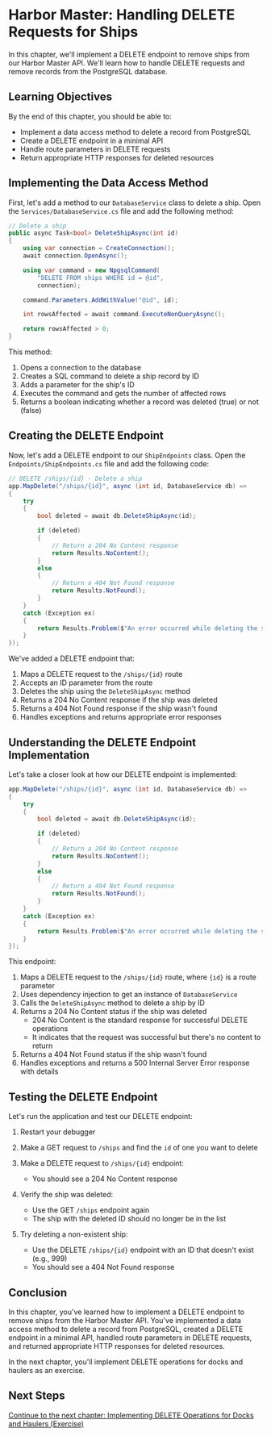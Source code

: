 # Harbor Master: Handling DELETE Requests for Ships

In this chapter, we'll implement a DELETE endpoint to remove ships from our Harbor Master API. We'll learn how to handle DELETE requests and remove records from the PostgreSQL database.

## Learning Objectives

By the end of this chapter, you should be able to:
- Implement a data access method to delete a record from PostgreSQL
- Create a DELETE endpoint in a minimal API
- Handle route parameters in DELETE requests
- Return appropriate HTTP responses for deleted resources

## Implementing the Data Access Method

First, let's add a method to our `DatabaseService` class to delete a ship. Open the `Services/DatabaseService.cs` file and add the following method:

```csharp
// Delete a ship
public async Task<bool> DeleteShipAsync(int id)
{
    using var connection = CreateConnection();
    await connection.OpenAsync();

    using var command = new NpgsqlCommand(
        "DELETE FROM ships WHERE id = @id",
        connection);

    command.Parameters.AddWithValue("@id", id);

    int rowsAffected = await command.ExecuteNonQueryAsync();

    return rowsAffected > 0;
}
```

This method:
1. Opens a connection to the database
2. Creates a SQL command to delete a ship record by ID
3. Adds a parameter for the ship's ID
4. Executes the command and gets the number of affected rows
5. Returns a boolean indicating whether a record was deleted (true) or not (false)

## Creating the DELETE Endpoint

Now, let's add a DELETE endpoint to our `ShipEndpoints` class. Open the `Endpoints/ShipEndpoints.cs` file and add the following code:

```csharp
// DELETE /ships/{id} - Delete a ship
app.MapDelete("/ships/{id}", async (int id, DatabaseService db) =>
{
    try
    {
        bool deleted = await db.DeleteShipAsync(id);

        if (deleted)
        {
            // Return a 204 No Content response
            return Results.NoContent();
        }
        else
        {
            // Return a 404 Not Found response
            return Results.NotFound();
        }
    }
    catch (Exception ex)
    {
        return Results.Problem($"An error occurred while deleting the ship: {ex.Message}");
    }
});
```

We've added a DELETE endpoint that:
1. Maps a DELETE request to the `/ships/{id}` route
2. Accepts an ID parameter from the route
3. Deletes the ship using the `DeleteShipAsync` method
4. Returns a 204 No Content response if the ship was deleted
5. Returns a 404 Not Found response if the ship wasn't found
6. Handles exceptions and returns appropriate error responses

## Understanding the DELETE Endpoint Implementation

Let's take a closer look at how our DELETE endpoint is implemented:

```csharp
app.MapDelete("/ships/{id}", async (int id, DatabaseService db) =>
{
    try
    {
        bool deleted = await db.DeleteShipAsync(id);

        if (deleted)
        {
            // Return a 204 No Content response
            return Results.NoContent();
        }
        else
        {
            // Return a 404 Not Found response
            return Results.NotFound();
        }
    }
    catch (Exception ex)
    {
        return Results.Problem($"An error occurred while deleting the ship: {ex.Message}");
    }
});
```

This endpoint:
1. Maps a DELETE request to the `/ships/{id}` route, where `{id}` is a route parameter
2. Uses dependency injection to get an instance of `DatabaseService`
3. Calls the `DeleteShipAsync` method to delete a ship by ID
4. Returns a 204 No Content status if the ship was deleted
   - 204 No Content is the standard response for successful DELETE operations
   - It indicates that the request was successful but there's no content to return
5. Returns a 404 Not Found status if the ship wasn't found
6. Handles exceptions and returns a 500 Internal Server Error response with details

## Testing the DELETE Endpoint

Let's run the application and test our DELETE endpoint:

1. Restart your debugger

2. Make a GET request to `/ships` and find the `id` of one you want to delete

3. Make a DELETE request to `/ships/{id}` endpoint:
   - You should see a 204 No Content response

4. Verify the ship was deleted:
   - Use the GET `/ships` endpoint again
   - The ship with the deleted ID should no longer be in the list

5. Try deleting a non-existent ship:
   - Use the DELETE `/ships/{id}` endpoint with an ID that doesn't exist (e.g., 999)
   - You should see a 404 Not Found response

## Conclusion

In this chapter, you've learned how to implement a DELETE endpoint to remove ships from the Harbor Master API. You've implemented a data access method to delete a record from PostgreSQL, created a DELETE endpoint in a minimal API, handled route parameters in DELETE requests, and returned appropriate HTTP responses for deleted resources.

In the next chapter, you'll implement DELETE operations for docks and haulers as an exercise.

## Next Steps

[Continue to the next chapter: Implementing DELETE Operations for Docks and Haulers (Exercise)](./harbor-master-delete-exercise.md)